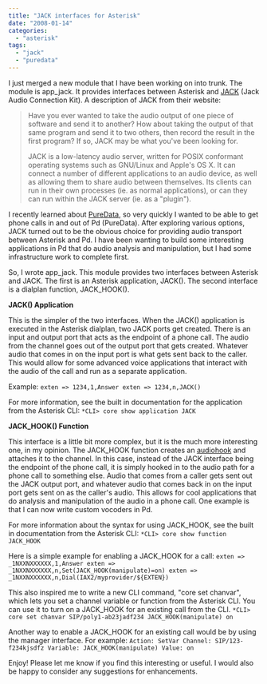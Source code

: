 ```yaml
---
title: "JACK interfaces for Asterisk"
date: "2008-01-14"
categories: 
  - "asterisk"
tags: 
  - "jack"
  - "puredata"
---
```


I just merged a new module that I have been working on into trunk. The module is app\_jack. It provides interfaces between Asterisk and [JACK](http://www.jackaudio.org) (Jack Audio Connection Kit). A description of JACK from their website:

> Have you ever wanted to take the audio output of one piece of software and send it to another? How about taking the output of that same program and send it to two others, then record the result in the first program? If so, JACK may be what you've been looking for.
> 
> JACK is a low-latency audio server, written for POSIX conformant operating systems such as GNU/Linux and Apple's OS X. It can connect a number of different applications to an audio device, as well as allowing them to share audio between themselves. Its clients can run in their own processes (ie. as normal applications), or can they can run within the JACK server (ie. as a "plugin").

I recently learned about [PureData](http://puredata.info), so very quickly I wanted to be able to get phone calls in and out of Pd (PureData). After exploring various options, JACK turned out to be the obvious choice for providing audio transport between Asterisk and Pd. I have been wanting to build some interesting applications in Pd that do audio analysis and manipulation, but I had some infrastructure work to complete first.

So, I wrote app\_jack. This module provides two interfaces between Asterisk and JACK. The first is an Asterisk application, JACK(). The second interface is a dialplan function, JACK\_HOOK().

**JACK() Application**

This is the simpler of the two interfaces. When the JACK() application is executed in the Asterisk dialplan, two JACK ports get created. There is an input and output port that acts as the endpoint of a phone call. The audio from the channel goes out of the output port that gets created. Whatever audio that comes in on the input port is what gets sent back to the caller. This would allow for some advanced voice applications that interact with the audio of the call and run as a separate application.

Example: `exten => 1234,1,Answer exten => 1234,n,JACK()`

For more information, see the built in documentation for the application from the Asterisk CLI: `*CLI> core show application JACK`

**JACK\_HOOK() Function**

This interface is a little bit more complex, but it is the much more interesting one, in my opinion. The JACK\_HOOK function creates an [audiohook](http://russellbryant.net/blog/?p=12) and attaches it to the channel. In this case, instead of the JACK interface being the endpoint of the phone call, it is simply hooked in to the audio path for a phone call to something else. Audio that comes from a caller gets sent out the JACK output port, and whatever audio that comes back in on the input port gets sent on as the caller's audio. This allows for cool applications that do analysis and manipulation of the audio in a phone call. One example is that I can now write custom vocoders in Pd.

For more information about the syntax for using JACK\_HOOK, see the built in documentation from the Asterisk CLI: `*CLI> core show function JACK_HOOK`

Here is a simple example for enabling a JACK\_HOOK for a call: `exten => _1NXXNXXXXXX,1,Answer exten => _1NXXNXXXXXX,n,Set(JACK_HOOK(manipulate)=on) exten => _1NXXNXXXXXX,n,Dial(IAX2/myprovider/${EXTEN})`

This also inspired me to write a new CLI command, "core set chanvar", which lets you set a channel variable or function from the Asterisk CLI. You can use it to turn on a JACK\_HOOK for an existing call from the CLI. `*CLI> core set chanvar SIP/poly1-ab23jadf234 JACK_HOOK(manipulate) on`

Another way to enable a JACK\_HOOK for an existing call would be by using the manager interface. For example: `Action: SetVar Channel: SIP/123-f234kjsdfz Variable: JACK_HOOK(manipulate) Value: on`

Enjoy! Please let me know if you find this interesting or useful. I would also be happy to consider any suggestions for enhancements.
